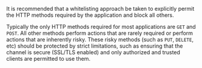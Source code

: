 It is recommended that a whitelisting approach be taken to explicitly
permit the HTTP methods required by the application and block all
others.

Typically the only HTTP methods required for most
applications are `GET` and `POST`. All other methods perform actions
that are rarely required or perform actions that are inherently risky.
These risky methods (such as `PUT`, `DELETE`, etc) should be protected
by strict limitations, such as ensuring that the channel is secure
(SSL/TLS enabled) and only authorized and trusted clients are
permitted to use them.